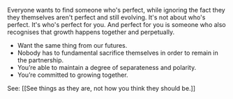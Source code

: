 Everyone wants to find someone who's perfect, while ignoring the fact they they themselves aren't perfect and still evolving. It's not about who's perfect. It's who's perfect for you. And perfect for you is someone who also recognises that growth happens together and perpetually.

- Want the same thing from our futures.
- Nobody has to fundamental sacrifice themselves in order to remain in the partnership.
- You’re able to maintain a degree of separateness and polarity.
- You’re committed to growing together.

See: [[See things as they are, not how you think they should be.]]